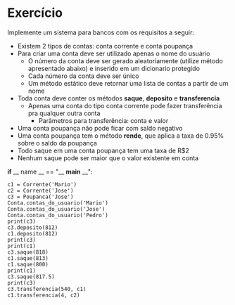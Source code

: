 # Exercício
Implemente um sistema para bancos com os requisitos a seguir:

 - Existem 2 tipos de contas: conta corrente e conta poupança
 - Para criar uma conta deve ser utilizado apenas o nome do usuário
	 - O número da conta deve ser gerado aleatoriamente (utilize método apresentado abaixo) e inserido em um dicionario protegido
	 - Cada número da conta deve ser único
	 - Um método estático deve retornar uma lista de contas a partir de um nome
 - Toda conta deve conter os métodos **saque**, **deposito** e **transferencia**
	 - Apenas uma conta do tipo conta corrente pode fazer transferência pra qualquer outra conta
		 - Parâmetros para transferência: conta e valor
 - Uma conta poupança não pode ficar com saldo negativo
 - Uma conta poupança tem o método **rende**, que aplica a taxa de 0.95% sobre o saldo da poupança
 - Todo saque em uma conta poupança tem uma taxa de R$2
 - Nenhum saque pode ser maior que o valor existente em conta


 **if** __ name __ == "__ **main** __":
 
    c1 = Corrente('Mario')
    c2 = Corrente('Jose')
    c3 = Poupanca('Jose')
    Conta.contas_do_usuario('Mario')
    Conta.contas_do_usuario('Jose')
    Conta.contas_do_usuario('Pedro')
    print(c3)
    c3.deposito(812)
    c1.deposito(812)
    print(c3)
    print(c1)
    c3.saque(818)
    c1.saque(813)
    c1.saque(800)
    print(c1)
    c3.saque(817.5)
    print(c3)
    c3.transferencia(540, c1)
    c1.transferencia(4, c2)
